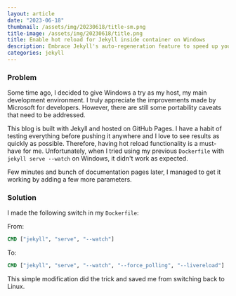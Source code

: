```yaml
---
layout: article
date: "2023-06-18"
thumbnail: /assets/img/20230618/title-sm.png
title-image: /assets/img/20230618/title.png
title: Enable hot reload for Jekyll inside container on Windows
description: Embrace Jekyll's auto-regeneration feature to speed up your writing
categories: jekyll
---
```


### Problem

Some time ago, I decided to give Windows a try as my host, my main development environment. I truly appreciate the improvements made by Microsoft for developers. However, there are still some portability caveats that need to be addressed.

This blog is built with Jekyll and hosted on GitHub Pages. I have a habit of testing everything before pushing it anywhere and I love to see results as quickly as possible. Therefore, having hot reload functionality is a must-have for me. Unfortunately, when I tried using my previous `Dockerfile` with `jekyll serve --watch` on Windows, it didn't work as expected.

Few minutes and bunch of documentation pages later, I managed to get it working by adding a few more parameters.

### Solution

I made the following switch in my `Dockerfile`:

From:

```dockerfile
CMD ["jekyll", "serve", "--watch"]
```

To:

```dockerfile
CMD ["jekyll", "serve", "--watch", "--force_polling", "--livereload"]
```

This simple modification did the trick and saved me from switching back to Linux.